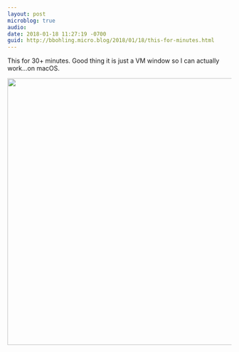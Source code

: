 ```yaml
---
layout: post
microblog: true
audio: 
date: 2018-01-18 11:27:19 -0700
guid: http://bbohling.micro.blog/2018/01/18/this-for-minutes.html
---
```

This for 30+ minutes. Good thing it is just a VM window so I can actually work...on macOS.

<img src="http://micro.brandonbohling.com/uploads/2018/3c6b686c30.jpg" width="600" height="599" />
